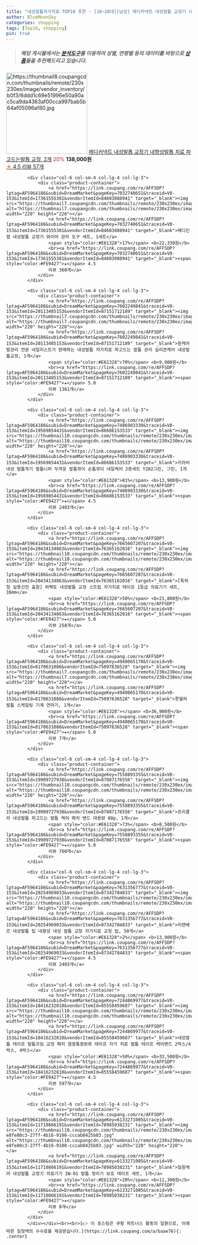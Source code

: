 ```yaml
---
title: "내성발톱자가치료 TOP10 추천 - [10~20대][남성] 메디커넥트 내성발톱 교정기 내향성발톱 치료 파고드는발톱 교정, 2개"
author: BlueMoonSky
categories: shopping
tags: [Top10, shopping]
pin: true
---
```


> ##### 해당 게시물에서는 [**분석도구**](https://itemscout.io/)를 이용하여 **성별**, **연령별** 등의 데이터를 바탕으로 [**상품**](https://link.coupang.com/a/baae76)들을 추천해드리고 있습니다.
<div class="container"><div class="row">
            <div class="col-6 col-sm-4 col-lg-4 col-lg-3">
                <div class="product-container">
                    <a href="https://link.coupang.com/re/AFFSDP?lptag=AF5964186&subid=DreamMarket&pageKey=7652018629&traceid=V0-153&itemId=20362918956&vendorItemId=86573316838" target="_blank"><img src="https://thumbnail8.coupangcdn.com/thumbnails/remote/230x230ex/image/vendor_inventory/b0f3/6ddd1c69e51996e50a90ac5ca9da4363af00cca997bab5b64af05096af80.jpg" alt="https://thumbnail8.coupangcdn.com/thumbnails/remote/230x230ex/image/vendor_inventory/b0f3/6ddd1c69e51996e50a90ac5ca9da4363af00cca997bab5b64af05096af80.jpg" width="220" height="220"></a>
                    <a href="https://link.coupang.com/re/AFFSDP?lptag=AF5964186&subid=DreamMarket&pageKey=7652018629&traceid=V0-153&itemId=20362918956&vendorItemId=86573316838" target="_blank">메디커넥트 내성발톱 교정기 내향성발톱 치료 파고드는발톱 교정, 2개</a>
                    <span style="color:#E61328">20%</span> <b>138,000원</b>
                    <br><a href="https://link.coupang.com/re/AFFSDP?lptag=AF5964186&subid=DreamMarket&pageKey=7652018629&traceid=V0-153&itemId=20362918956&vendorItemId=86573316838" target="_blank"><span style="color:#FE9427">★</span> 4.5
                    리뷰 57개</a>
                </div>
            </div>
            
            <div class="col-6 col-sm-4 col-lg-4 col-lg-3">
                <div class="product-container">
                    <a href="https://link.coupang.com/re/AFFSDP?lptag=AF5964186&subid=DreamMarket&pageKey=7032740651&traceid=V0-153&itemId=17361555381&vendorItemId=84603088941" target="_blank"><img src="https://thumbnail7.coupangcdn.com/thumbnails/remote/230x230ex/image/vendor_inventory/17e6/9cef35033193f975abce493b9808809c53474a68d8b44995e6b06136015f.png" alt="https://thumbnail7.coupangcdn.com/thumbnails/remote/230x230ex/image/vendor_inventory/17e6/9cef35033193f975abce493b9808809c53474a68d8b44995e6b06136015f.png" width="220" height="220"></a>
                    <a href="https://link.coupang.com/re/AFFSDP?lptag=AF5964186&subid=DreamMarket&pageKey=7032740651&traceid=V0-153&itemId=17361555381&vendorItemId=84603088941" target="_blank">메디인랩 내성발톱 교정기 와이어 관리 도구 세트, 1세트</a>
                    <span style="color:#E61328">17%</span> <b>22,330원</b>
                    <br><a href="https://link.coupang.com/re/AFFSDP?lptag=AF5964186&subid=DreamMarket&pageKey=7032740651&traceid=V0-153&itemId=17361555381&vendorItemId=84603088941" target="_blank"><span style="color:#FE9427">★</span> 4.5
                    리뷰 360개</a>
                </div>
            </div>
            
            <div class="col-6 col-sm-4 col-lg-4 col-lg-3">
                <div class="product-container">
                    <a href="https://link.coupang.com/re/AFFSDP?lptag=AF5964186&subid=DreamMarket&pageKey=7602249841&traceid=V0-153&itemId=20113485153&vendorItemId=87151712189" target="_blank"><img src="https://thumbnail7.coupangcdn.com/thumbnails/remote/230x230ex/image/vendor_inventory/6677/5d541d874a46deadf875c961cf8e6e47155ce1f5e717dfbb2a15efd019bc.png" alt="https://thumbnail7.coupangcdn.com/thumbnails/remote/230x230ex/image/vendor_inventory/6677/5d541d874a46deadf875c961cf8e6e47155ce1f5e717dfbb2a15efd019bc.png" width="220" height="220"></a>
                    <a href="https://link.coupang.com/re/AFFSDP?lptag=AF5964186&subid=DreamMarket&pageKey=7602249841&traceid=V0-153&itemId=20113485153&vendorItemId=87151712189" target="_blank">원케어 발관리 전문 네일리스트가 판매하는 내성발톱 자가치료 파고드는 발톱 관리 실리콘케어 내성발톱교정, 1개</a>
                    <span style="color:#E61328">70%</span> <b>9,900원</b>
                    <br><a href="https://link.coupang.com/re/AFFSDP?lptag=AF5964186&subid=DreamMarket&pageKey=7602249841&traceid=V0-153&itemId=20113485153&vendorItemId=87151712189" target="_blank"><span style="color:#FE9427">★</span> 5.0
                    리뷰 1361개</a>
                </div>
            </div>
            
            <div class="col-6 col-sm-4 col-lg-4 col-lg-3">
                <div class="product-container">
                    <a href="https://link.coupang.com/re/AFFSDP?lptag=AF5964186&subid=DreamMarket&pageKey=7486903330&traceid=V0-153&itemId=19569854431&vendorItemId=86686153533" target="_blank"><img src="https://thumbnail10.coupangcdn.com/thumbnails/remote/230x230ex/image/vendor_inventory/db9f/edd1196eebb8d708cb9e7cf17c3b75054b9c9e3e0dbecdbbccd3c86690eb.jpg" alt="https://thumbnail10.coupangcdn.com/thumbnails/remote/230x230ex/image/vendor_inventory/db9f/edd1196eebb8d708cb9e7cf17c3b75054b9c9e3e0dbecdbbccd3c86690eb.jpg" width="220" height="220"></a>
                    <a href="https://link.coupang.com/re/AFFSDP?lptag=AF5964186&subid=DreamMarket&pageKey=7486903330&traceid=V0-153&itemId=19569854431&vendorItemId=86686153533" target="_blank">키라비 내성 발톱깍기 발톱니퍼 두꺼운 발톱깎이 손톱깎이 네일케어 2종세트 Y202그린, 그린, 1개</a>
                    <span style="color:#E61328">81%</span> <b>13,900원</b>
                    <br><a href="https://link.coupang.com/re/AFFSDP?lptag=AF5964186&subid=DreamMarket&pageKey=7486903330&traceid=V0-153&itemId=19569854431&vendorItemId=86686153533" target="_blank"><span style="color:#FE9427">★</span> 4.5
                    리뷰 2403개</a>
                </div>
            </div>
            
            <div class="col-6 col-sm-4 col-lg-4 col-lg-3">
                <div class="product-container">
                    <a href="https://link.coupang.com/re/AFFSDP?lptag=AF5964186&subid=DreamMarket&pageKey=7665607207&traceid=V0-153&itemId=20434134863&vendorItemId=76365162016" target="_blank"><img src="https://thumbnail10.coupangcdn.com/thumbnails/remote/230x230ex/image/vendor_inventory/8591/e6dc8c18bb4f2055248157d30fc4dc893e0ed284f299f74317188c8ba446.jpg" alt="https://thumbnail10.coupangcdn.com/thumbnails/remote/230x230ex/image/vendor_inventory/8591/e6dc8c18bb4f2055248157d30fc4dc893e0ed284f299f74317188c8ba446.jpg" width="220" height="220"></a>
                    <a href="https://link.coupang.com/re/AFFSDP?lptag=AF5964186&subid=DreamMarket&pageKey=7665607207&traceid=V0-153&itemId=20434134863&vendorItemId=76365162016" target="_blank">[특허청 실용신안 출원] 퍼펙토 내성발톱 교정 스트립 자가치료 테이프 1등급 의료기기 세트, 16mm</a>
                    <span style="color:#E61328">50%</span> <b>21,800원</b>
                    <br><a href="https://link.coupang.com/re/AFFSDP?lptag=AF5964186&subid=DreamMarket&pageKey=7665607207&traceid=V0-153&itemId=20434134863&vendorItemId=76365162016" target="_blank"><span style="color:#FE9427">★</span> 5.0
                    리뷰 258개</a>
                </div>
            </div>
            
            <div class="col-6 col-sm-4 col-lg-4 col-lg-3">
                <div class="product-container">
                    <a href="https://link.coupang.com/re/AFFSDP?lptag=AF5964186&subid=DreamMarket&pageKey=4940065170&traceid=V0-153&itemId=8170631086&vendorItemId=75097636528" target="_blank"><img src="https://thumbnail7.coupangcdn.com/thumbnails/remote/230x230ex/image/vendor_inventory/773c/feae8fc0ab48b1ef480563999005b13b6713ad8ff608b8b70ca154d9b302.jpg" alt="https://thumbnail7.coupangcdn.com/thumbnails/remote/230x230ex/image/vendor_inventory/773c/feae8fc0ab48b1ef480563999005b13b6713ad8ff608b8b70ca154d9b302.jpg" width="220" height="220"></a>
                    <a href="https://link.coupang.com/re/AFFSDP?lptag=AF5964186&subid=DreamMarket&pageKey=4940065170&traceid=V0-153&itemId=8170631086&vendorItemId=75097636528" target="_blank">풋헬퍼 발톱 스케일링 기계 연마기, 1개</a>
                    <span style="color:#E61328"></span> <b>36,900원</b>
                    <br><a href="https://link.coupang.com/re/AFFSDP?lptag=AF5964186&subid=DreamMarket&pageKey=4940065170&traceid=V0-153&itemId=8170631086&vendorItemId=75097636528" target="_blank"><span style="color:#FE9427">★</span> 5.0
                    리뷰 7개</a>
                </div>
            </div>
            
            <div class="col-6 col-sm-4 col-lg-4 col-lg-3">
                <div class="product-container">
                    <a href="https://link.coupang.com/re/AFFSDP?lptag=AF5964186&subid=DreamMarket&pageKey=7558893355&traceid=V0-153&itemId=19909727938&vendorItemId=87087176556" target="_blank"><img src="https://thumbnail10.coupangcdn.com/thumbnails/remote/230x230ex/image/vendor_inventory/5210/7f989eda836dfacb47899eefd876b17501142e8a40b0452429c1d21dc057.jpg" alt="https://thumbnail10.coupangcdn.com/thumbnails/remote/230x230ex/image/vendor_inventory/5210/7f989eda836dfacb47899eefd876b17501142e8a40b0452429c1d21dc057.jpg" width="220" height="220"></a>
                    <a href="https://link.coupang.com/re/AFFSDP?lptag=AF5964186&subid=DreamMarket&pageKey=7558893355&traceid=V0-153&itemId=19909727938&vendorItemId=87087176556" target="_blank">프리클라 내성발톱 파고드는 발톱 케어 패치 밴드 대용량 80p, 1개</a>
                    <span style="color:#E61328">73%</span> <b>8,500원</b>
                    <br><a href="https://link.coupang.com/re/AFFSDP?lptag=AF5964186&subid=DreamMarket&pageKey=7558893355&traceid=V0-153&itemId=19909727938&vendorItemId=87087176556" target="_blank"><span style="color:#FE9427">★</span> 5.0
                    리뷰 760개</a>
                </div>
            </div>
            
            <div class="col-6 col-sm-4 col-lg-4 col-lg-3">
                <div class="product-container">
                    <a href="https://link.coupang.com/re/AFFSDP?lptag=AF5964186&subid=DreamMarket&pageKey=7631356777&traceid=V0-153&itemId=20254969033&vendorItemId=87342784833" target="_blank"><img src="https://thumbnail10.coupangcdn.com/thumbnails/remote/230x230ex/image/vendor_inventory/09b1/7245d8286ea95a2606b98754c2cb116cffe1be0ccf2edc6d13efffa0d563.jpg" alt="https://thumbnail10.coupangcdn.com/thumbnails/remote/230x230ex/image/vendor_inventory/09b1/7245d8286ea95a2606b98754c2cb116cffe1be0ccf2edc6d13efffa0d563.jpg" width="220" height="220"></a>
                    <a href="https://link.coupang.com/re/AFFSDP?lptag=AF5964186&subid=DreamMarket&pageKey=7631356777&traceid=V0-153&itemId=20254969033&vendorItemId=87342784833" target="_blank">리앤베르 내성발톱 팁 내향성 내성 발톱 교정 자가치료 교정 팁, 50개</a>
                    <span style="color:#E61328">2%</span> <b>13,900원</b>
                    <br><a href="https://link.coupang.com/re/AFFSDP?lptag=AF5964186&subid=DreamMarket&pageKey=7631356777&traceid=V0-153&itemId=20254969033&vendorItemId=87342784833" target="_blank"><span style="color:#FE9427">★</span> 4.5
                    리뷰 2403개</a>
                </div>
            </div>
            
            <div class="col-6 col-sm-4 col-lg-4 col-lg-3">
                <div class="product-container">
                    <a href="https://link.coupang.com/re/AFFSDP?lptag=AF5964186&subid=DreamMarket&pageKey=7244869977&traceid=V0-153&itemId=18416232810&vendorItemId=85558459687" target="_blank"><img src="https://thumbnail10.coupangcdn.com/thumbnails/remote/230x230ex/image/vendor_inventory/897d/89d27acb167f59fb8b5b50b8fcaf16d6417d5a7ee44e63856e0eb0b789c1.png" alt="https://thumbnail10.coupangcdn.com/thumbnails/remote/230x230ex/image/vendor_inventory/897d/89d27acb167f59fb8b5b50b8fcaf16d6417d5a7ee44e63856e0eb0b789c1.png" width="220" height="220"></a>
                    <a href="https://link.coupang.com/re/AFFSDP?lptag=AF5964186&subid=DreamMarket&pageKey=7244869977&traceid=V0-153&itemId=18416232810&vendorItemId=85558459687" target="_blank">내성발톱 테이프 발톱꼬임 교정 패치 염증통증완화 테이프 자가 치료 발톱 테이프 케어밴드 2박스/4박스, 4박스</a>
                    <span style="color:#E61328">50%</span> <b>33,500원</b>
                    <br><a href="https://link.coupang.com/re/AFFSDP?lptag=AF5964186&subid=DreamMarket&pageKey=7244869977&traceid=V0-153&itemId=18416232810&vendorItemId=85558459687" target="_blank"><span style="color:#FE9427">★</span> 4.5
                    리뷰 597개</a>
                </div>
            </div>
            
            <div class="col-6 col-sm-4 col-lg-4 col-lg-3">
                <div class="product-container">
                    <a href="https://link.coupang.com/re/AFFSDP?lptag=AF5964186&subid=DreamMarket&pageKey=6133271005&traceid=V0-153&itemId=11710866191&vendorItemId=78985038231" target="_blank"><img src="https://thumbnail10.coupangcdn.com/thumbnails/remote/230x230ex/image/retail/images/3217597553723520-e8fe80c3-27ff-4b16-9100-cccab0425b03.jpg" alt="https://thumbnail10.coupangcdn.com/thumbnails/remote/230x230ex/image/retail/images/3217597553723520-e8fe80c3-27ff-4b16-9100-cccab0425b03.jpg" width="220" height="220"></a>
                    <a href="https://link.coupang.com/re/AFFSDP?lptag=AF5964186&subid=DreamMarket&pageKey=6133271005&traceid=V0-153&itemId=11710866191&vendorItemId=78985038231" target="_blank">일원케어 내성발톱 교정기 의료기기 IW-01 발톱 정리기 보호 테이프 세트, 1개</a>
                    <span style="color:#E61328">20%</span> <b>11,300원</b>
                    <br><a href="https://link.coupang.com/re/AFFSDP?lptag=AF5964186&subid=DreamMarket&pageKey=6133271005&traceid=V0-153&itemId=11710866191&vendorItemId=78985038231" target="_blank"><span style="color:#FE9427">★</span> 
                    리뷰 0개</a>
                </div>
            </div>
            </div></div><br><br>[👉 이 포스팅은 쿠팡 파트너스 활동의 일환으로, 이에 따른 일정액의 수수료를 제공받습니다.](https://link.coupang.com/a/baae76){: .center}
